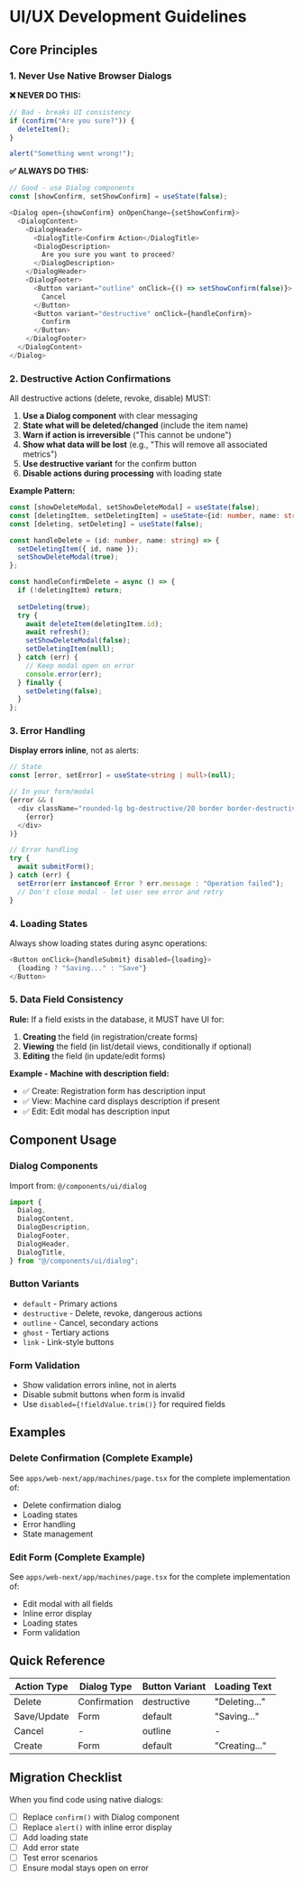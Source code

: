 # UI/UX Development Guidelines

## Core Principles

### 1. Never Use Native Browser Dialogs

**❌ NEVER DO THIS:**

```typescript
// Bad - breaks UI consistency
if (confirm("Are you sure?")) {
  deleteItem();
}

alert("Something went wrong!");
```

**✅ ALWAYS DO THIS:**

```typescript
// Good - use Dialog components
const [showConfirm, setShowConfirm] = useState(false);

<Dialog open={showConfirm} onOpenChange={setShowConfirm}>
  <DialogContent>
    <DialogHeader>
      <DialogTitle>Confirm Action</DialogTitle>
      <DialogDescription>
        Are you sure you want to proceed?
      </DialogDescription>
    </DialogHeader>
    <DialogFooter>
      <Button variant="outline" onClick={() => setShowConfirm(false)}>
        Cancel
      </Button>
      <Button variant="destructive" onClick={handleConfirm}>
        Confirm
      </Button>
    </DialogFooter>
  </DialogContent>
</Dialog>
```

### 2. Destructive Action Confirmations

All destructive actions (delete, revoke, disable) MUST:

1. **Use a Dialog component** with clear messaging
2. **State what will be deleted/changed** (include the item name)
3. **Warn if action is irreversible** ("This cannot be undone")
4. **Show what data will be lost** (e.g., "This will remove all associated metrics")
5. **Use destructive variant** for the confirm button
6. **Disable actions during processing** with loading state

**Example Pattern:**

```typescript
const [showDeleteModal, setShowDeleteModal] = useState(false);
const [deletingItem, setDeletingItem] = useState<{id: number, name: string} | null>(null);
const [deleting, setDeleting] = useState(false);

const handleDelete = (id: number, name: string) => {
  setDeletingItem({ id, name });
  setShowDeleteModal(true);
};

const handleConfirmDelete = async () => {
  if (!deletingItem) return;
  
  setDeleting(true);
  try {
    await deleteItem(deletingItem.id);
    await refresh();
    setShowDeleteModal(false);
    setDeletingItem(null);
  } catch (err) {
    // Keep modal open on error
    console.error(err);
  } finally {
    setDeleting(false);
  }
};
```

### 3. Error Handling

**Display errors inline**, not as alerts:

```typescript
// State
const [error, setError] = useState<string | null>(null);

// In your form/modal
{error && (
  <div className="rounded-lg bg-destructive/20 border border-destructive/30 p-3 text-destructive text-sm">
    {error}
  </div>
)}

// Error handling
try {
  await submitForm();
} catch (err) {
  setError(err instanceof Error ? err.message : "Operation failed");
  // Don't close modal - let user see error and retry
}
```

### 4. Loading States

Always show loading states during async operations:

```typescript
<Button onClick={handleSubmit} disabled={loading}>
  {loading ? "Saving..." : "Save"}
</Button>
```

### 5. Data Field Consistency

**Rule:** If a field exists in the database, it MUST have UI for:

1. **Creating** the field (in registration/create forms)
2. **Viewing** the field (in list/detail views, conditionally if optional)
3. **Editing** the field (in update/edit forms)

**Example - Machine with description field:**

- ✅ Create: Registration form has description input
- ✅ View: Machine card displays description if present
- ✅ Edit: Edit modal has description input

## Component Usage

### Dialog Components

Import from: `@/components/ui/dialog`

```typescript
import {
  Dialog,
  DialogContent,
  DialogDescription,
  DialogFooter,
  DialogHeader,
  DialogTitle,
} from "@/components/ui/dialog";
```

### Button Variants

- `default` - Primary actions
- `destructive` - Delete, revoke, dangerous actions
- `outline` - Cancel, secondary actions
- `ghost` - Tertiary actions
- `link` - Link-style buttons

### Form Validation

- Show validation errors inline, not in alerts
- Disable submit buttons when form is invalid
- Use `disabled={!fieldValue.trim()}` for required fields

## Examples

### Delete Confirmation (Complete Example)

See `apps/web-next/app/machines/page.tsx` for the complete implementation of:

- Delete confirmation dialog
- Loading states
- Error handling
- State management

### Edit Form (Complete Example)

See `apps/web-next/app/machines/page.tsx` for the complete implementation of:

- Edit modal with all fields
- Inline error display
- Loading states
- Form validation

## Quick Reference

| Action Type | Dialog Type | Button Variant | Loading Text |
|-------------|-------------|----------------|--------------|
| Delete | Confirmation | destructive | "Deleting..." |
| Save/Update | Form | default | "Saving..." |
| Cancel | - | outline | - |
| Create | Form | default | "Creating..." |

## Migration Checklist

When you find code using native dialogs:

- [ ] Replace `confirm()` with Dialog component
- [ ] Replace `alert()` with inline error display
- [ ] Add loading state
- [ ] Add error state
- [ ] Test error scenarios
- [ ] Ensure modal stays open on error
